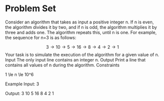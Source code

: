 # Problem Set

Consider an algorithm that takes as input a positive integer n. If n is even, the algorithm divides it by two, and if n is odd, the algorithm multiplies it by three and adds one. The algorithm repeats this, until n is one. For example, the sequence for n=3 is as follows:

$$ 3 \rightarrow 10 \rightarrow 5 \rightarrow 16 \rightarrow 8 \rightarrow 4 \rightarrow 2 \rightarrow 1$$
Your task is to simulate the execution of the algorithm for a given value of n.
Input
The only input line contains an integer n.
Output
Print a line that contains all values of n during the algorithm.
Constraints

1 \le n \le 10^6

Example
Input:
3

Output:
3 10 5 16 8 4 2 1
